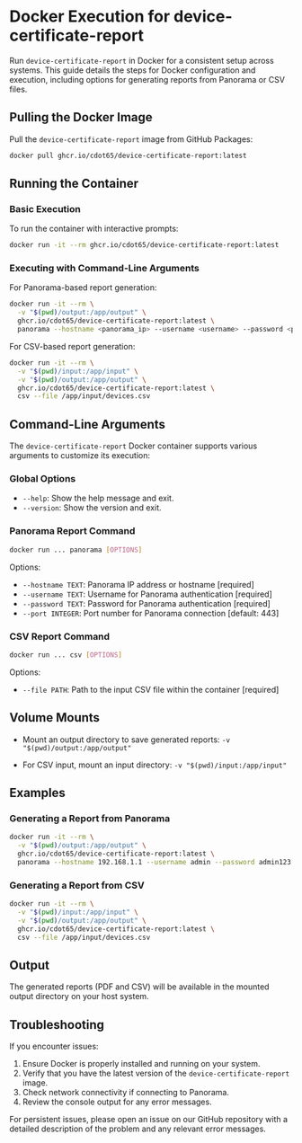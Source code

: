 # Docker Execution for device-certificate-report

Run `device-certificate-report` in Docker for a consistent setup across systems. This guide details the steps for Docker configuration and execution, including options for generating reports from Panorama or CSV files.

## Pulling the Docker Image

Pull the `device-certificate-report` image from GitHub Packages:

<!-- termynal -->
```bash
docker pull ghcr.io/cdot65/device-certificate-report:latest
```

## Running the Container

### Basic Execution

To run the container with interactive prompts:

<!-- termynal -->
```bash
docker run -it --rm ghcr.io/cdot65/device-certificate-report:latest
```

### Executing with Command-Line Arguments

For Panorama-based report generation:

<!-- termynal -->
```bash
docker run -it --rm \
  -v "$(pwd)/output:/app/output" \
  ghcr.io/cdot65/device-certificate-report:latest \
  panorama --hostname <panorama_ip> --username <username> --password <password>
```

For CSV-based report generation:

<!-- termynal -->
```bash
docker run -it --rm \
  -v "$(pwd)/input:/app/input" \
  -v "$(pwd)/output:/app/output" \
  ghcr.io/cdot65/device-certificate-report:latest \
  csv --file /app/input/devices.csv
```

## Command-Line Arguments

The `device-certificate-report` Docker container supports various arguments to customize its execution:

### Global Options

- `--help`: Show the help message and exit.
- `--version`: Show the version and exit.

### Panorama Report Command

<!-- termynal -->
```bash
docker run ... panorama [OPTIONS]
```

Options:
- `--hostname TEXT`: Panorama IP address or hostname [required]
- `--username TEXT`: Username for Panorama authentication [required]
- `--password TEXT`: Password for Panorama authentication [required]
- `--port INTEGER`: Port number for Panorama connection [default: 443]

### CSV Report Command

<!-- termynal -->
```bash
docker run ... csv [OPTIONS]
```

Options:
- `--file PATH`: Path to the input CSV file within the container [required]

## Volume Mounts

- Mount an output directory to save generated reports:
  `-v "$(pwd)/output:/app/output"`

- For CSV input, mount an input directory:
  `-v "$(pwd)/input:/app/input"`

## Examples

### Generating a Report from Panorama

<!-- termynal -->
```bash
docker run -it --rm \
  -v "$(pwd)/output:/app/output" \
  ghcr.io/cdot65/device-certificate-report:latest \
  panorama --hostname 192.168.1.1 --username admin --password admin123
```

### Generating a Report from CSV

<!-- termynal -->
```bash
docker run -it --rm \
  -v "$(pwd)/input:/app/input" \
  -v "$(pwd)/output:/app/output" \
  ghcr.io/cdot65/device-certificate-report:latest \
  csv --file /app/input/devices.csv
```

## Output

The generated reports (PDF and CSV) will be available in the mounted output directory on your host system.

## Troubleshooting

If you encounter issues:

1. Ensure Docker is properly installed and running on your system.
2. Verify that you have the latest version of the `device-certificate-report` image.
3. Check network connectivity if connecting to Panorama.
4. Review the console output for any error messages.

For persistent issues, please open an issue on our GitHub repository with a detailed description of the problem and any relevant error messages.